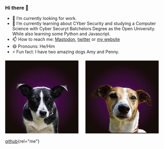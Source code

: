<link rel="me" href="https://infosec.exchange/@aircooledcafe">
<a rel="me" href="https://infosec.exchange/@aircooledcafe"></a>

### Hi there 👋

- 🔭 I’m currently looking for work.
- 🌱 I’m currently learning about CYber Security and studying a Computer Science with Cyber Securyt Batchelors Degree as the Open University. While also learning some Python and Javascript.
- 📫 How to reach me: [Mastodon][mastodon], [twitter][twitter] or [my website][securelee]
- 😄 Pronouns: He/Him
- ⚡ Fun fact: I have two amazing dogs Amy and Penny.

![dogs](images/dogs.png)

[twitter]: https://twitter.com/aircooledcafe
[mastodon]: https://infosec.exchange/@aircooledcafe
[securelee]: https://securelee.uk
[github](https://githuib.com/aircooledcafe){rel="me"}
